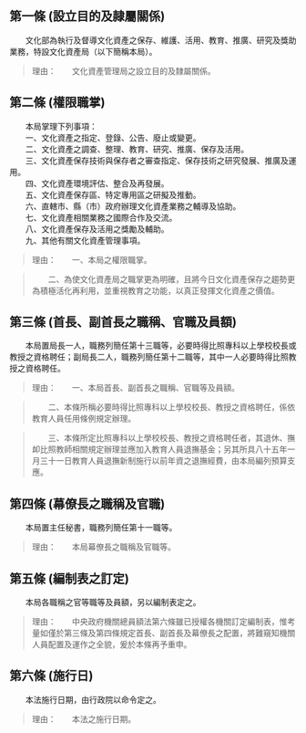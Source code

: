 第一條 (設立目的及隷屬關係)
---------------------------
　　文化部為執行及督導文化資產之保存、維護、活用、教育、推廣、研究及獎助業務，特設文化資產局（以下簡稱本局）。  
> 理由：　　文化資產管理局之設立目的及隸屬關係。



第二條 (權限職掌)
-----------------
　　本局掌理下列事項：  
　　一、文化資產之指定、登錄、公告、廢止或變更。  
　　二、文化資產之調查、整理、教育、研究、推廣、保存及活用。  
　　三、文化資產保存技術與保存者之審查指定、保存技術之研究發展、推廣及運用。  
　　四、文化資產環境評估、整合及再發展。  
　　五、文化資產保存區、特定專用區之研擬及推動。  
　　六、直轄市、縣（市）政府辦理文化資產業務之輔導及協助。  
　　七、文化資產相關業務之國際合作及交流。  
　　八、文化資產保存及活用之獎勵及輔助。  
　　九、其他有關文化資產管理事項。  
> 理由：　　一、本局之權限職掌。

> 　　二、為使文化資產局之職掌更為明確，且將今日文化資產保存之趨勢更為積極活化再利用，並重視教育之功能，以真正發揮文化資產之價值。



第三條 (首長、副首長之職稱、官職及員額)
---------------------------------------
　　本局置局長一人，職務列簡任第十三職等，必要時得比照專科以上學校校長或教授之資格聘任；副局長二人，職務列簡任第十二職等，其中一人必要時得比照教授之資格聘任。  
> 理由：　　一、本局首長、副首長之職稱、官職等及員額。

> 　　二、本條所稱必要時得比照專科以上學校校長、教授之資格聘任，係依教育人員任用條例規定辦理。

> 　　三、本條所定比照專科以上學校校長、教授之資格聘任者，其退休、撫卹比照教師相關規定辦理並應加入教育人員退撫基金；另其所具八十五年一月三十一日教育人員退撫新制施行以前年資之退撫經費，由本局編列預算支應。



第四條 (幕僚長之職稱及官職)
---------------------------
　　本局置主任秘書，職務列簡任第十一職等。  
> 理由：　　本局幕僚長之職稱及官職等。



第五條 (編制表之訂定)
---------------------
　　本局各職稱之官等職等及員額，另以編制表定之。  
> 理由：　　中央政府機關總員額法第六條雖已授權各機關訂定編制表，惟考量如僅於第三條及第四條規定首長、副首長及幕僚長之配置，將難窺知機關人員配置及運作之全貌，爰於本條再予重申。



第六條 (施行日)
---------------
　　本法施行日期，由行政院以命令定之。  
> 理由：　　本法之施行日期。